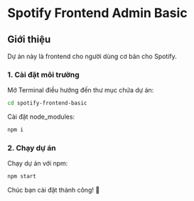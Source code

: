 #                                       Spotify Frontend Admin Basic

## Giới thiệu
Dự án này là frontend cho người dùng cơ bản cho Spotify.

### 1. **Cài đặt môi trường**
Mở Terminal điều hướng đến thư mục chứa dự án:
```sh
cd spotify-frontend-basic
```

Cài đặt node_modules:
```sh
npm i
```

### 2. **Chạy dự án**
Chạy dự án với npm:
```sh
npm start
```

Chúc bạn cài đặt thành công! 🚀

